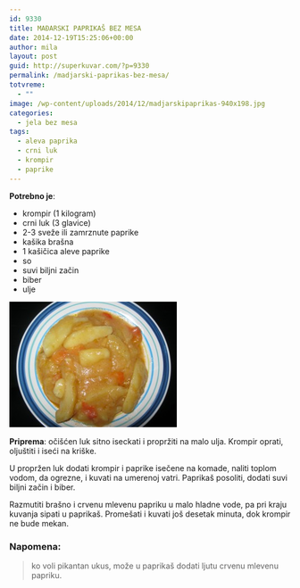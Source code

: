 ```yaml
---
id: 9330
title: MAĐARSKI PAPRIKAŠ BEZ MESA
date: 2014-12-19T15:25:06+00:00
author: mila
layout: post
guid: http://superkuvar.com/?p=9330
permalink: /madjarski-paprikas-bez-mesa/
totvreme:
  - ""
image: /wp-content/uploads/2014/12/madjarskipaprikas-940x198.jpg
categories:
  - jela bez mesa
tags:
  - aleva paprika
  - crni luk
  - krompir
  - paprike
---
```

**Potrebno je**:

  * krompir (1 kilogram)
  * crni luk (3 glavice)
  * 2-3 sveže ili zamrznute paprike
  * kašika brašna
  * 1 kašičica aleve paprike
  * so
  * suvi biljni začin
  * biber
  * ulje

[<img class="alignnone size-medium wp-image-9333" src="/wp-content/uploads/2014/12/madjarskipaprikas-300x225.jpg" alt="madjarskipaprikas" width="300" height="225" />](/wp-content/uploads/2014/12/madjarskipaprikas.jpg)

**Priprema**: očišćen luk sitno iseckati i propržiti na malo ulja. Krompir oprati, oljuštiti i iseći na kriške.

U propržen luk dodati krompir i paprike isečene na komade, naliti toplom vodom, da ogrezne, i kuvati na umerenoj vatri. Paprikaš posoliti, dodati suvi biljni začin i biber.

Razmutiti brašno i crvenu mlevenu papriku u malo hladne vode, pa pri kraju kuvanja sipati u paprikaš. Promešati i kuvati još desetak minuta, dok krompir ne bude mekan.

### Napomena:
> ko voli pikantan ukus, može u paprikaš dodati ljutu crvenu mlevenu papriku.